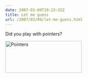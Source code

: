 ```yaml
---
date: 2007-03-09T19:23:32Z
title: Let me guess
url: /2007/03/09/let-me-guess.html
---
```


<p>Did you play with pointers?</p>
<p><a href="http://www.flickr.com/photos/mariocarrion/416011207/" title="Photo Sharing"><img src="http://farm1.static.flickr.com/178/416011207_03bfd479f5_m.jpg" width="240" height="100" alt="Pointers" /></a></p>
